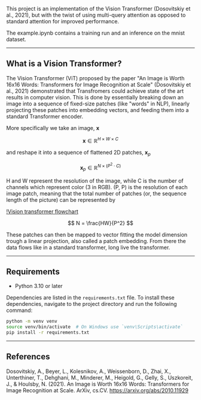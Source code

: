 This project is an implementation of the Vision Transformer (Dosovitskiy et al., 2021), but with the twist of using multi-query attention as opposed to standard attention for improved performance.

The example.ipynb contains a training run and an inference on the mnist dataset.

---
## What is a Vision Transformer?
The Vision Transformer (ViT) proposed by the paper "An Image is Worth 16x16 Words: Transformers for Image Recognition at Scale" (Dosovitskiy et al., 2021) demonstrated that Transfromers could achieve state of the art results in computer vision. This is done by essentially breaking down an image into a sequence of fixed-size patches (like "words" in NLP), linearly projecting these patches into embedding vectors, and feeding them into a standard Transformer encoder.

More specifically we take an image, $\mathbf{x}$

$$
\mathbf{x} \in \mathbb{R}^{H \times W \times C}
$$

and reshape it into a sequence of flattened 2D patches, $\mathbf{x}_p$

$$
\mathbf{x}_p \in \mathbb{R}^{N \times (P^2 \cdot C)}
$$

H and W represent the resolution of the image, while C is the number of channels which represent color (3 in RGB). (P, P) is the resolution of each image patch, meaning that the total number of patches (or, the sequence length of the picture) can be represented by

[!Vision transformer flowchart](https://github.com/Ekoda/VisionTransformer/blob/main/ViT.png)

$$
N = \frac{HW}{P^2}
$$

These patches can then be mapped to vector fitting the model dimension trough a linear projection, also called a patch embedding. From there the data flows like in a standard transformer, long live the transformer.

---
## Requirements
- Python 3.10 or later

Dependencies are listed in the `requirements.txt` file. To install these dependencies, navigate to the project directory and run the following command:

```bash
python -m venv venv
source venv/bin/activate  # On Windows use `venv\Scripts\activate`
pip install -r requirements.txt
```

---
## References
Dosovitskiy, A., Beyer, L., Kolesnikov, A., Weissenborn, D., Zhai, X., Unterthiner, T., Dehghani, M., Minderer, M., Heigold, G., Gelly, S., Uszkoreit, J., & Houlsby, N. (2021). An Image is Worth 16x16 Words: Transformers for Image Recognition at Scale. ArXiv, cs.CV. https://arxiv.org/abs/2010.11929
